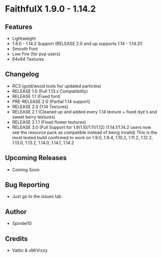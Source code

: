 # FaithfulX 1.9.0 - 1.14.2

## Features
+ Lightweight
+ 1.9.0 - 1.14.2 Support (RELEASE 2.0 and up supports 1.14 - 1.14.2!)
+ Smooth Font
+ Low Fire (for pvp users)
+ 64x64 Textures

## Changelog
+ RC3 (gold/wood tools fix/ updated particles)
+ RELEASE 1.0 (Full 1.13.x Compatibility)
+ RELEASE 1.1 (Fixed font)
+ PRE-RELEASE 2.0 (Partial 1.14 support)
+ RELEASE 2.0 (1.14 Textures)
+ RELEASE 2.1 (Cleaned up and added every 1.14 texture + fixed dye's and sweet berry textures)
+ RELEASE 2.1.1 (Fixed flower textures)
+ RELEASE 3.0 (Full Support for 1.9/1.10/1.11/1.12) (1.14.1/1.14.2 users now see the resource pack as compatible instead of being invalid) This is the most tested build confirmed to work on 1.9.0, 1.9.4, 1.10.2, 1.11.2, 1.12.2, 1.13.0, 1.13.2, 1.14.0, 1.14.1, 1.14.2

## Upcoming Releases
+ Coming Soon

## Bug Reporting
+ Just go to the issues tab

## Author
+ Spindel10

## Credits
+ Vattic & xMrVizzy

